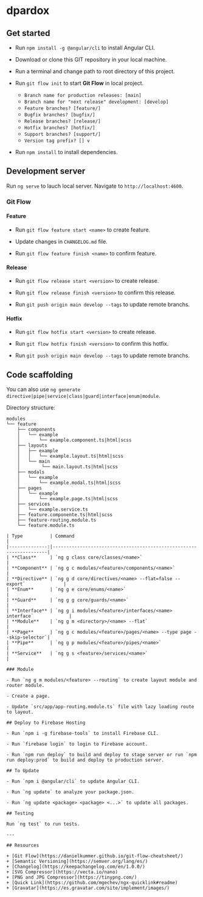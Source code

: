 # dpardox

## Get started

- Run `npm install -g @angular/cli` to install Angular CLI.

- Download or clone this GIT repository in your local machine.

- Run a terminal and change path to root directory of this project.

- Run `git flow init` to start **Git Flow** in local project.
  + `Branch name for production releases: [main]`
  + `Branch name for "next release" development: [develop]`
  + `Feature branches? [feature/]`
  + `Bugfix branches? [bugfix/]`
  + `Release branches? [release/]`
  + `Hotfix branches? [hotfix/]`
  + `Support branches? [support/]`
  + `Version tag prefix? [] v`

- Run `npm install` to install dependencies.

## Development server

Run `ng serve` to lauch local server. Navigate to `http://localhost:4600`.

### Git Flow

#### Feature

- Run `git flow feature start <name>` to create feature.

- Update changes in `CHANGELOG.md` file.

- Run `git flow feature finish <name>` to confirm feature.

#### Release

- Run `git flow release start <version>` to create release.

- Run `git flow release finish <version>` to confirm this release.

- Run `git push origin main develop --tags` to update remote branchs.

#### Hotfix

- Run `git flow hotfix start <version>` to create release.

- Run `git flow hotfix finish <version>` to confirm this hotfix.

- Run `git push origin main develop --tags` to update remote branchs.

## Code scaffolding

You can also use `ng generate directive|pipe|service|class|guard|interface|enum|module`.

Directory structure:

```
modules
└── feature
    ├── components
    │   └── example
    │       └── example.component.ts|html|scss
    ├── layouts
    │   ├── example
    │   │   └── example.layout.ts|html|scss
    │   └── main
    │        └── main.layout.ts|html|scss
    ├── modals
    │   └── example
    │       └── example.modal.ts|html|scss
    ├── pages
    │   └── example
    │       └── example.page.ts|html|scss
    ├── services
    │   └── example.service.ts
    ├── feature.componente.ts|html|scss
    ├── feature-routing.module.ts
    └── feature.module.ts

| Type          | Command                                                            |
|--------------:|--------------------------------------------------------------------|
| **Class**     | `ng g class core/classes/<name>`                                   |
| **Component** | `ng g c modules/<feature>/components/<name>`                       |
| **Directive** | `ng g d core/directives/<name> --flat=false --export`              |
| **Enum**      | `ng g e core/enums/<name>`                                         |
| **Guard**     | `ng g g core/guards/<name>`                                        |
| **Interface** | `ng g i modules/<feature>/interfaces/<name> interface`             |
| **Module**    | `ng g m <directory>/<name> --flat`                                 |
| **Page**      | `ng g c modules/<feature>/pages/<name> --type page --skip-selector`|
| **Pipe**      | `ng g p modules/<feature>/pipes/<name>`                            |
| **Service**   | `ng g s <feature>/services/<name>`                                 |

### Module

- Run `ng g m modules/<feature> --routing` to create layout module and router module.

- Create a page.

- Update `src/app/app-routing.module.ts` file with lazy loading route to layout.

## Deploy to Firebase Hosting

- Run `npm i -g firebase-tools` to install Firebase CLI.

- Run `firebase login` to login to Firebase account.

- Run `npm run deploy` to build and deploy to stage server or run `npm run deploy:prod` to build and deploy to production server.

## To Update

- Run `npm i @angular/cli` to update Angular CLI.

- Run `ng update` to analyze your package.json.

- Run `ng update <package> <package> <...>` to update all packages.

## Testing

Run `ng test` to run tests.

---

## Resources

+ [Git Flow](https://danielkummer.github.io/git-flow-cheatsheet/)
+ [Semantic Versioning](https://semver.org/lang/es/)
+ [Changelog](https://keepachangelog.com/en/1.0.0/)
+ [SVG Compressor](https://vecta.io/nano)
+ [PNG and JPG Compressor](https://tinypng.com/)
+ [Quick Link](https://github.com/mgechev/ngx-quicklink#readme)
+ [Gravatar](https://es.gravatar.com/site/implement/images/)
